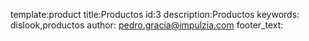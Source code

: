 template:product
title:Productos
id:3
description:Productos
keywords: dislook,productos
author: pedro.gracia@impulzia.com
footer_text: 
